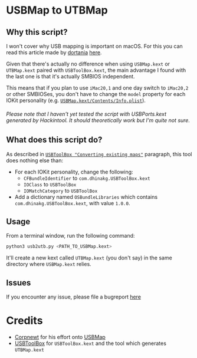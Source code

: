 # USBMap to UTBMap

## Why this script?

I won't cover why USB mapping is important on macOS. For this you can read this article made by [dortania](https://github.com/dortania) [here](https://dortania.github.io/OpenCore-Post-Install/usb/#macos-and-the-15-port-limit).

Given that there's actually no difference when using `USBMap.kext` or `UTBMap.kext` paired with `USBToolBox.kext`, the main advantage I found with the last one is that it's actually SMBIOS independent.

This means that if you plan to use `iMac20,1` and one day switch to `iMac20,2` or other SMBIOSes, you don't have to change the `model` property for each IOKit personality (e.g. [`USBMap.kext/Contents/Info.plist`](/USBMap.kext/Contents/Info.plist)).

###### Please note that I haven't yet tested the script with USBPorts.kext generated by Hackintool. It should theoretically work but I'm quite not sure.

## What does this script do?

As described in [`USBToolBox "Converting existing maps"`](https://github.com/USBToolBox/kext/#converting-existing-maps) paragraph, this tool does nothing else than:

- For each IOKit personality, change the following:
    - `CFBundleIdentifier` to `com.dhinakg.USBToolBox.kext`
    - `IOClass` to `USBToolBox`
    - `IOMatchCategory` to `USBToolBox`
- Add a dictionary named `OSBundleLibraries` which contains `com.dhinakg.USBToolBox.kext`, with value `1.0.0`.

## Usage

From a terminal window, run the following command:

```bash
python3 usb2utb.py <PATH_TO_USBMap.kext>
```

It'll create a new kext called `UTBMap.kext` (you don't say) in the same directory where `USBMap.kext` relies.

## Issues

If you encounter any issue, please file a bugreport [here](https://github.com/dreamwhite/bugtracker/issues/new?assignees=dreamwhite&labels=bug&template=generic.md&title=)


# Credits

- [Corpnewt](https://github.com/corpnewt) for his effort onto [USBMap](https://github.com/corpnewt/USBMap)
- [USBToolBox](https://github.com/USBToolBox/kext/) for `USBToolBox.kext` and the tool which generates `UTBMap.kext`